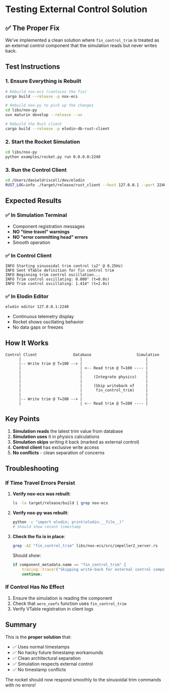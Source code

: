 # Testing External Control Solution

## ✅ The Proper Fix

We've implemented a clean solution where `fin_control_trim` is treated as an external control component that the simulation reads but never writes back.

## Test Instructions

### 1. Ensure Everything is Rebuilt

```bash
# Rebuild nox-ecs (contains the fix)
cargo build --release -p nox-ecs

# Rebuild nox-py to pick up the changes
cd libs/nox-py
uvx maturin develop --release --uv

# Rebuild the Rust client
cargo build --release -p elodin-db-rust-client
```

### 2. Start the Rocket Simulation

```bash
cd libs/nox-py
python examples/rocket.py run 0.0.0.0:2240
```

### 3. Run the Control Client

```bash
cd /Users/danieldriscoll/dev/elodin
RUST_LOG=info ./target/release/rust_client --host 127.0.0.1 --port 2240
```

## Expected Results

### ✅ In Simulation Terminal
- Component registration messages
- **NO "time travel" warnings**
- **NO "error committing head" errors**
- Smooth operation

### ✅ In Control Client
```
INFO Starting sinusoidal trim control (±2° @ 0.25Hz)
INFO Sent VTable definition for fin control trim
INFO Beginning trim control oscillation...
INFO Trim control oscillating: 0.000° (t=0.0s)
INFO Trim control oscillating: 1.414° (t=2.0s)
```

### ✅ In Elodin Editor
```bash
elodin editor 127.0.0.1:2240
```
- Continuous telemetry display
- Rocket shows oscillating behavior
- No data gaps or freezes

## How It Works

```
Control Client                Database                    Simulation
      |                          |                            |
      |-- Write trim @ T=100 --> |                            |
      |                          | <-- Read trim @ T=100 ---- |
      |                          |                            |
      |                          |     (Integrate physics)    |
      |                          |                            |
      |                          |     (Skip writeback of     |
      |                          |      fin_control_trim)     |
      |                          |                            |
      |-- Write trim @ T=200 --> |                            |
      |                          | <-- Read trim @ T=200 ---- |
```

## Key Points

1. **Simulation reads** the latest trim value from database
2. **Simulation uses** it in physics calculations
3. **Simulation skips** writing it back (marked as external control)
4. **Control client** has exclusive write access
5. **No conflicts** - clean separation of concerns

## Troubleshooting

### If Time Travel Errors Persist

1. **Verify nox-ecs was rebuilt**:
   ```bash
   ls -la target/release/build | grep nox-ecs
   ```

2. **Verify nox-py was rebuilt**:
   ```bash
   python -c "import elodin; print(elodin.__file__)"
   # Should show recent timestamp
   ```

3. **Check the fix is in place**:
   ```bash
   grep -A2 "fin_control_trim" libs/nox-ecs/src/impeller2_server.rs
   ```
   Should show:
   ```rust
   if component_metadata.name == "fin_control_trim" {
       tracing::trace!("Skipping write-back for external control component: {}", pair_name);
       continue;
   ```

### If Control Has No Effect

1. Ensure the simulation is reading the component
2. Check that `aero_coefs` function uses `fin_control_trim`
3. Verify VTable registration in client logs

## Summary

This is the **proper solution** that:
- ✅ Uses normal timestamps
- ✅ No hacky future timestamp workarounds
- ✅ Clean architectural separation
- ✅ Simulation respects external control
- ✅ No timestamp conflicts

The rocket should now respond smoothly to the sinusoidal trim commands with no errors!
